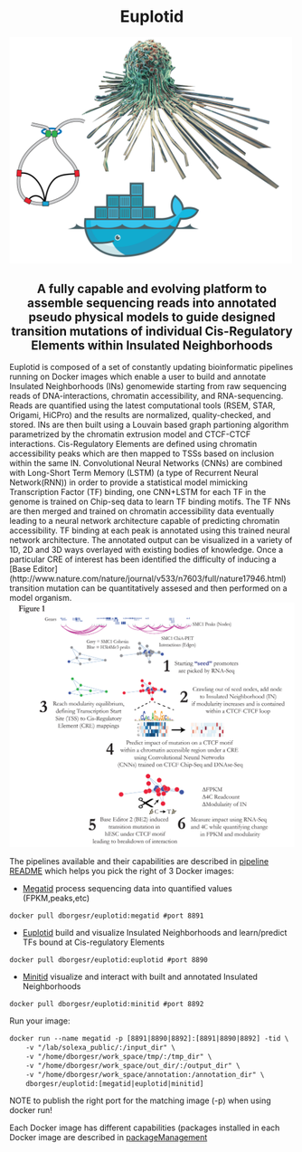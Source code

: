 
<h1><center>Euplotid</center></h1>
<img src="src/graphical_abstract.png" style="width: 500px;">
<h2><center> A fully capable and evolving platform to assemble sequencing reads into annotated pseudo physical models to guide designed transition mutations of individual Cis-Regulatory Elements within Insulated Neighborhoods</center></h2>
Euplotid is composed of a set of constantly updating bioinformatic pipelines running on Docker images which enable a user to build and annotate Insulated Neighborhoods (INs) genomewide starting from raw sequencing reads of DNA-interactions, chromatin accessibility, and RNA-sequencing. Reads are quantified using the latest computational tools (RSEM, STAR, Origami, HiCPro) and the results are normalized, quality-checked, and stored. INs are then built using a Louvain based graph partioning algorithm parametrized by the chromatin extrusion model and CTCF-CTCF interactions. Cis-Regulatory Elements are defined using chromatin accessibility peaks which are then mapped to TSSs based on inclusion within the same IN. Convolutional Neural Networks (CNNs) are combined with Long-Short Term Memory (LSTM) (a type of Recurrent Neural Network(RNN)) in order to provide a statistical model mimicking Transcription Factor (TF) binding, one CNN+LSTM for each TF in the genome is trained on Chip-seq data to learn TF binding motifs.  The TF NNs are then merged and trained on chromatin accessibility data eventually leading to a neural network architecture capable of predicting chromatin accessibility. TF binding at each peak is annotated using this trained neural network architecture. The annotated output can be visualized in a variety of 1D, 2D and 3D ways overlayed with existing bodies of knowledge. Once a particular CRE of interest has been identified the difficulty of inducing a [Base Editor](http://www.nature.com/nature/journal/v533/n7603/full/nature17946.html) transition mutation can be quantitatively assesed and then performed on a model organism. 
<img src="src/fig1_overview.png" style="width: 5=800px;">

The pipelines available and their capabilities are described in [pipeline README](pipelines/README.ipynb) which helps you pick the right of 3 Docker images:
* [Megatid](http://airstream:8891) process sequencing data into quantified values (FPKM,peaks,etc)
~~~ 
docker pull dborgesr/euplotid:megatid #port 8891 
~~~
* [Euplotid](http://airstream:8890) build and visualize Insulated Neighborhoods and learn/predict TFs bound at Cis-regulatory Elements
~~~
docker pull dborgesr/euplotid:euplotid #port 8890
~~~
* [Minitid](http://airstream:8892) visualize and interact with built and annotated Insulated Neighborhoods
~~~
docker pull dborgesr/euplotid:minitid #port 8892
~~~

Run your image:<br>
~~~
docker run --name megatid -p [8891|8890|8892]:[8891|8890|8892] -tid \
	-v "/lab/solexa_public/:/input_dir" \
	-v "/home/dborgesr/work_space/tmp/:/tmp_dir" \
	-v "/home/dborgesr/work_space/out_dir/:/output_dir" \
	-v "/home/dborgesr/work_space/annotation:/annotation_dir" \
	dborgesr/euplotid:[megatid|euplotid|minitid]
~~~
NOTE to publish the right port for the matching image (-p) when using docker run!

Each Docker image has different capabilities (packages installed in each Docker image are described in [packageManagement](pipelines/packageManagement.ipynb) 
